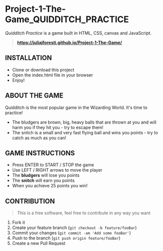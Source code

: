 # Project-1-The-Game_QUIDDITCH_PRACTICE
*Quidditch Practice* is a game built in HTML, CSS, canvas and JavaScript.
> **https://juliajforesti.github.io/Project-1-The-Game/**

## INSTALLATION
* Clone or download this project
* Open the index.html file in your browser
* Enjoy!

## ABOUT THE GAME
Quidditch is the most popular game in the Wizarding World. It's time to practice!
* The bludgers are brown, big, heavy balls that are thrown at you and will harm you if they hit you - try to escape them!
* The snitch is a small and very fast flying ball and wins you points - try to catch as much as you can!

## GAME INSTRUCTIONS
* Press ENTER to START / STOP the game
* Use LEFT / RIGHT arrows to move the player
* The **bludgers** will lose you points
* The **snitch** will earn you points
* When you achieve 25 points you win!


## CONTRIBUTION
>This is a free software, feel free to contribute in any way you want

1. Fork it
2. Create your feature branch (`git checkout -b feature/fooBar`)
3. Commit your changes (`git commit -am 'Add some fooBar'`)
4. Push to the branch (`git push origin feature/fooBar`)
5. Create a new Pull Request
